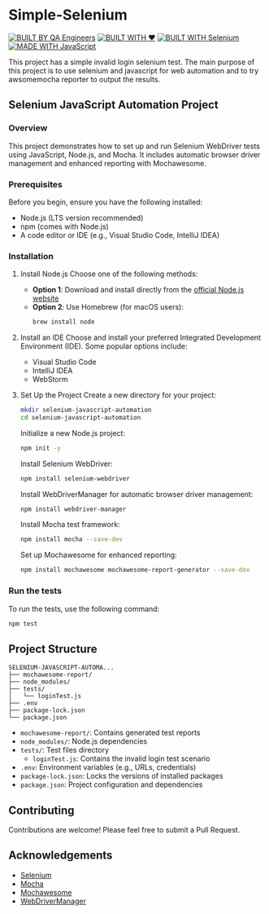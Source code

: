 # Simple-Selenium

[![BUILT BY QA Engineers](https://img.shields.io/badge/BUILT%20BY-QA%20ENGINEERS-lightgrey.svg)](https://github.com/yourusername/Simple-Selenium)
[![BUILT WITH ❤](https://img.shields.io/badge/BUILT%20WITH-%E2%9D%A4-ff69b4.svg)](https://github.com/yourusername/Simple-Selenium)
[![BUILT WITH Selenium](https://img.shields.io/badge/BUILT%20WITH-SELENIUM-purple.svg)](https://github.com/yourusername/Simple-Selenium)
[![MADE WITH JavaScript](https://img.shields.io/badge/MADE%20WITH-JAVASCRIPT-yellow.svg)](https://github.com/yourusername/Simple-Selenium)

This project has a simple invalid login selenium test. The main purpose of this project is to use selenium and javascript for web automation and to try awsomemocha reporter to output the results.

## Selenium JavaScript Automation Project

### Overview
This project demonstrates how to set up and run Selenium WebDriver tests using JavaScript, Node.js, and Mocha. It includes automatic browser driver management and enhanced reporting with Mochawesome.

### Prerequisites
Before you begin, ensure you have the following installed:
- Node.js (LTS version recommended)
- npm (comes with Node.js)
- A code editor or IDE (e.g., Visual Studio Code, IntelliJ IDEA)

### Installation

1. Install Node.js
   Choose one of the following methods:
   - **Option 1**: Download and install directly from the [official Node.js website](https://nodejs.org/)
   - **Option 2**: Use Homebrew (for macOS users):
     ```bash
     brew install node
     ```

2. Install an IDE
   Choose and install your preferred Integrated Development Environment (IDE). Some popular options include:
   - Visual Studio Code
   - IntelliJ IDEA
   - WebStorm

3. Set Up the Project
   Create a new directory for your project:
   ```bash
   mkdir selenium-javascript-automation
   cd selenium-javascript-automation
   ```

   Initialize a new Node.js project:
   ```bash
   npm init -y
   ```

   Install Selenium WebDriver:
   ```bash
   npm install selenium-webdriver
   ```

   Install WebDriverManager for automatic browser driver management:
   ```bash
   npm install webdriver-manager
   ```

   Install Mocha test framework:
   ```bash
   npm install mocha --save-dev
   ```

   Set up Mochawesome for enhanced reporting:
   ```bash
   npm install mochawesome mochawesome-report-generator --save-dev
   ```

### Run the tests
To run the tests, use the following command:
```bash
npm test
```

## Project Structure

```
SELENIUM-JAVASCRIPT-AUTOMA...
├── mochawesome-report/
├── node_modules/
├── tests/
│   └── loginTest.js
├── .env
├── package-lock.json
└── package.json
```

- `mochawesome-report/`: Contains generated test reports
- `node_modules/`: Node.js dependencies
- `tests/`: Test files directory
  - `loginTest.js`: Contains the invalid login test scenario
- `.env`: Environment variables (e.g., URLs, credentials)
- `package-lock.json`: Locks the versions of installed packages
- `package.json`: Project configuration and dependencies

## Contributing

Contributions are welcome! Please feel free to submit a Pull Request.


## Acknowledgements

- [Selenium](https://www.selenium.dev/)
- [Mocha](https://mochajs.org/)
- [Mochawesome](https://github.com/adamgruber/mochawesome)
- [WebDriverManager](https://github.com/bonigarcia/webdrivermanager)
